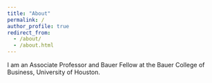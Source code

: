 ```yaml
---
title: "About"
permalink: /
author_profile: true
redirect_from: 
  - /about/
  - /about.html
---
```


I am an Associate Professor and Bauer Fellow at the Bauer College of Business, University of Houston.
